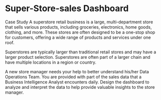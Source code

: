 # Super-Store-sales Dashboard

Case Study A superstore retail business is a large, multi-department store that sells various products, including groceries, electronics, home goods, clothing, and more. These stores are often designed to be a one-stop shop for customers, offering a wide range of products and services under one roof. 

Superstores are typically larger than traditional retail stores and may have a larger product selection. Superstores are often part of a larger chain and have multiple locations in a region or country. 

A new store manager needs your help to better understand his/her Data Operations Team. You are provided with part of the sales data that a Business Intelligence Analyst encounters daily. Design the dashboard to analyze and interpret the data to help provide valuable insights to the store manager.
